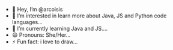 - 👋 Hey, I’m @arcoisis
- 👀 I’m interested in learn more about Java, JS and Python code languages...
- 🌱 I’m currently learning Java and JS....
- 😄 Pronouns: She/Her...
- ⚡ Fun fact: i love to draw...

<!---
arcoisis/arcoisis is a ✨ special ✨ repository because its `README.md` (this file) appears on your GitHub profile.
You can click the Preview link to take a look at your changes.
--->
